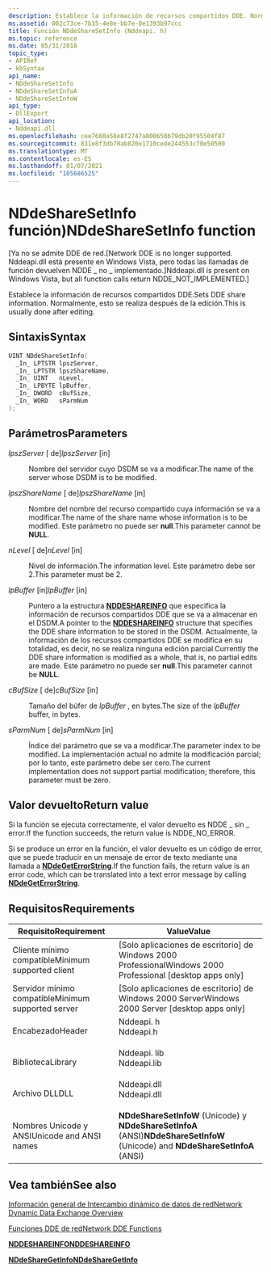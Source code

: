 ```yaml
---
description: Establece la información de recursos compartidos DDE. Normalmente, esto se realiza después de la edición.
ms.assetid: 002c73ce-7b35-4e8e-bb7e-0e1393b97ccc
title: Función NDdeShareSetInfo (Nddeapi. h)
ms.topic: reference
ms.date: 05/31/2018
topic_type:
- APIRef
- kbSyntax
api_name:
- NDdeShareSetInfo
- NDdeShareSetInfoA
- NDdeShareSetInfoW
api_type:
- DllExport
api_location:
- Nddeapi.dll
ms.openlocfilehash: cee7660a58e8f2747a800650b79db20f95504f87
ms.sourcegitcommit: 831e8f3db78ab820e1710cede244553c70e50500
ms.translationtype: MT
ms.contentlocale: es-ES
ms.lasthandoff: 01/07/2021
ms.locfileid: "105686525"
---
```

# <a name="nddesharesetinfo-function"></a><span data-ttu-id="6233d-104">NDdeShareSetInfo función)</span><span class="sxs-lookup"><span data-stu-id="6233d-104">NDdeShareSetInfo function</span></span>

<span data-ttu-id="6233d-105">\[Ya no se admite DDE de red.</span><span class="sxs-lookup"><span data-stu-id="6233d-105">\[Network DDE is no longer supported.</span></span> <span data-ttu-id="6233d-106">Nddeapi.dll está presente en Windows Vista, pero todas las llamadas de función devuelven NDDE \_ no \_ implementado.\]</span><span class="sxs-lookup"><span data-stu-id="6233d-106">Nddeapi.dll is present on Windows Vista, but all function calls return NDDE\_NOT\_IMPLEMENTED.\]</span></span>

<span data-ttu-id="6233d-107">Establece la información de recursos compartidos DDE.</span><span class="sxs-lookup"><span data-stu-id="6233d-107">Sets DDE share information.</span></span> <span data-ttu-id="6233d-108">Normalmente, esto se realiza después de la edición.</span><span class="sxs-lookup"><span data-stu-id="6233d-108">This is usually done after editing.</span></span>

## <a name="syntax"></a><span data-ttu-id="6233d-109">Sintaxis</span><span class="sxs-lookup"><span data-stu-id="6233d-109">Syntax</span></span>


```C++
UINT NDdeShareSetInfo(
  _In_ LPTSTR lpszServer,
  _In_ LPTSTR lpszShareName,
  _In_ UINT   nLevel,
  _In_ LPBYTE lpBuffer,
  _In_ DWORD  cBufSize,
  _In_ WORD   sParmNum
);
```



## <a name="parameters"></a><span data-ttu-id="6233d-110">Parámetros</span><span class="sxs-lookup"><span data-stu-id="6233d-110">Parameters</span></span>

<dl> <dt>

<span data-ttu-id="6233d-111">*lpszServer* \[ de\]</span><span class="sxs-lookup"><span data-stu-id="6233d-111">*lpszServer* \[in\]</span></span>
</dt> <dd>

<span data-ttu-id="6233d-112">Nombre del servidor cuyo DSDM se va a modificar.</span><span class="sxs-lookup"><span data-stu-id="6233d-112">The name of the server whose DSDM is to be modified.</span></span>

</dd> <dt>

<span data-ttu-id="6233d-113">*lpszShareName* \[ de\]</span><span class="sxs-lookup"><span data-stu-id="6233d-113">*lpszShareName* \[in\]</span></span>
</dt> <dd>

<span data-ttu-id="6233d-114">Nombre del nombre del recurso compartido cuya información se va a modificar.</span><span class="sxs-lookup"><span data-stu-id="6233d-114">The name of the share name whose information is to be modified.</span></span> <span data-ttu-id="6233d-115">Este parámetro no puede ser **null**.</span><span class="sxs-lookup"><span data-stu-id="6233d-115">This parameter cannot be **NULL**.</span></span>

</dd> <dt>

<span data-ttu-id="6233d-116">*nLevel* \[ de\]</span><span class="sxs-lookup"><span data-stu-id="6233d-116">*nLevel* \[in\]</span></span>
</dt> <dd>

<span data-ttu-id="6233d-117">Nivel de información.</span><span class="sxs-lookup"><span data-stu-id="6233d-117">The information level.</span></span> <span data-ttu-id="6233d-118">Este parámetro debe ser 2.</span><span class="sxs-lookup"><span data-stu-id="6233d-118">This parameter must be 2.</span></span>

</dd> <dt>

<span data-ttu-id="6233d-119">*lpBuffer* \[in\]</span><span class="sxs-lookup"><span data-stu-id="6233d-119">*lpBuffer* \[in\]</span></span>
</dt> <dd>

<span data-ttu-id="6233d-120">Puntero a la estructura [**NDDESHAREINFO**](nddeshareinfo-str.md) que especifica la información de recursos compartidos DDE que se va a almacenar en el DSDM.</span><span class="sxs-lookup"><span data-stu-id="6233d-120">A pointer to the [**NDDESHAREINFO**](nddeshareinfo-str.md) structure that specifies the DDE share information to be stored in the DSDM.</span></span> <span data-ttu-id="6233d-121">Actualmente, la información de los recursos compartidos DDE se modifica en su totalidad, es decir, no se realiza ninguna edición parcial.</span><span class="sxs-lookup"><span data-stu-id="6233d-121">Currently the DDE share information is modified as a whole, that is, no partial edits are made.</span></span> <span data-ttu-id="6233d-122">Este parámetro no puede ser **null**.</span><span class="sxs-lookup"><span data-stu-id="6233d-122">This parameter cannot be **NULL**.</span></span>

</dd> <dt>

<span data-ttu-id="6233d-123">*cBufSize* \[ de\]</span><span class="sxs-lookup"><span data-stu-id="6233d-123">*cBufSize* \[in\]</span></span>
</dt> <dd>

<span data-ttu-id="6233d-124">Tamaño del búfer de *lpBuffer* , en bytes.</span><span class="sxs-lookup"><span data-stu-id="6233d-124">The size of the *lpBuffer* buffer, in bytes.</span></span>

</dd> <dt>

<span data-ttu-id="6233d-125">*sParmNum* \[ de\]</span><span class="sxs-lookup"><span data-stu-id="6233d-125">*sParmNum* \[in\]</span></span>
</dt> <dd>

<span data-ttu-id="6233d-126">Índice del parámetro que se va a modificar.</span><span class="sxs-lookup"><span data-stu-id="6233d-126">The parameter index to be modified.</span></span> <span data-ttu-id="6233d-127">La implementación actual no admite la modificación parcial; por lo tanto, este parámetro debe ser cero.</span><span class="sxs-lookup"><span data-stu-id="6233d-127">The current implementation does not support partial modification; therefore, this parameter must be zero.</span></span>

</dd> </dl>

## <a name="return-value"></a><span data-ttu-id="6233d-128">Valor devuelto</span><span class="sxs-lookup"><span data-stu-id="6233d-128">Return value</span></span>

<span data-ttu-id="6233d-129">Si la función se ejecuta correctamente, el valor devuelto es NDDE \_ sin \_ error.</span><span class="sxs-lookup"><span data-stu-id="6233d-129">If the function succeeds, the return value is NDDE\_NO\_ERROR.</span></span>

<span data-ttu-id="6233d-130">Si se produce un error en la función, el valor devuelto es un código de error, que se puede traducir en un mensaje de error de texto mediante una llamada a [**NDdeGetErrorString**](nddegeterrorstring.md).</span><span class="sxs-lookup"><span data-stu-id="6233d-130">If the function fails, the return value is an error code, which can be translated into a text error message by calling [**NDdeGetErrorString**](nddegeterrorstring.md).</span></span>

## <a name="requirements"></a><span data-ttu-id="6233d-131">Requisitos</span><span class="sxs-lookup"><span data-stu-id="6233d-131">Requirements</span></span>



| <span data-ttu-id="6233d-132">Requisito</span><span class="sxs-lookup"><span data-stu-id="6233d-132">Requirement</span></span> | <span data-ttu-id="6233d-133">Value</span><span class="sxs-lookup"><span data-stu-id="6233d-133">Value</span></span> |
|-------------------------------------|----------------------------------------------------------------------------------------|
| <span data-ttu-id="6233d-134">Cliente mínimo compatible</span><span class="sxs-lookup"><span data-stu-id="6233d-134">Minimum supported client</span></span><br/> | <span data-ttu-id="6233d-135">\[Solo aplicaciones de escritorio\] de Windows 2000 Professional</span><span class="sxs-lookup"><span data-stu-id="6233d-135">Windows 2000 Professional \[desktop apps only\]</span></span><br/>                             |
| <span data-ttu-id="6233d-136">Servidor mínimo compatible</span><span class="sxs-lookup"><span data-stu-id="6233d-136">Minimum supported server</span></span><br/> | <span data-ttu-id="6233d-137">\[Solo aplicaciones de escritorio\] de Windows 2000 Server</span><span class="sxs-lookup"><span data-stu-id="6233d-137">Windows 2000 Server \[desktop apps only\]</span></span><br/>                                   |
| <span data-ttu-id="6233d-138">Encabezado</span><span class="sxs-lookup"><span data-stu-id="6233d-138">Header</span></span><br/>                   | <dl> <span data-ttu-id="6233d-139"><dt>Nddeapi. h</dt></span><span class="sxs-lookup"><span data-stu-id="6233d-139"><dt>Nddeapi.h</dt></span></span> </dl>   |
| <span data-ttu-id="6233d-140">Biblioteca</span><span class="sxs-lookup"><span data-stu-id="6233d-140">Library</span></span><br/>                  | <dl> <span data-ttu-id="6233d-141"><dt>Nddeapi. lib</dt></span><span class="sxs-lookup"><span data-stu-id="6233d-141"><dt>Nddeapi.lib</dt></span></span> </dl> |
| <span data-ttu-id="6233d-142">Archivo DLL</span><span class="sxs-lookup"><span data-stu-id="6233d-142">DLL</span></span><br/>                      | <dl> <span data-ttu-id="6233d-143"><dt>Nddeapi.dll</dt></span><span class="sxs-lookup"><span data-stu-id="6233d-143"><dt>Nddeapi.dll</dt></span></span> </dl> |
| <span data-ttu-id="6233d-144">Nombres Unicode y ANSI</span><span class="sxs-lookup"><span data-stu-id="6233d-144">Unicode and ANSI names</span></span><br/>   | <span data-ttu-id="6233d-145">**NDdeShareSetInfoW** (Unicode) y **NDdeShareSetInfoA** (ANSI)</span><span class="sxs-lookup"><span data-stu-id="6233d-145">**NDdeShareSetInfoW** (Unicode) and **NDdeShareSetInfoA** (ANSI)</span></span><br/>            |



## <a name="see-also"></a><span data-ttu-id="6233d-146">Vea también</span><span class="sxs-lookup"><span data-stu-id="6233d-146">See also</span></span>

<dl> <dt>

[<span data-ttu-id="6233d-147">Información general de Intercambio dinámico de datos de red</span><span class="sxs-lookup"><span data-stu-id="6233d-147">Network Dynamic Data Exchange Overview</span></span>](network-dynamic-data-exchange.md)
</dt> <dt>

[<span data-ttu-id="6233d-148">Funciones DDE de red</span><span class="sxs-lookup"><span data-stu-id="6233d-148">Network DDE Functions</span></span>](network-dde-functions.md)
</dt> <dt>

[<span data-ttu-id="6233d-149">**NDDESHAREINFO**</span><span class="sxs-lookup"><span data-stu-id="6233d-149">**NDDESHAREINFO**</span></span>](nddeshareinfo-str.md)
</dt> <dt>

[<span data-ttu-id="6233d-150">**NDdeShareGetInfo**</span><span class="sxs-lookup"><span data-stu-id="6233d-150">**NDdeShareGetInfo**</span></span>](nddesharegetinfo.md)
</dt> </dl>

 

 




